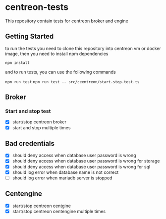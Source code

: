 # centreon-tests

This repository contain tests for centreon broker and engine


## Getting Started

to run the tests you need to clone this repository into centreon vm or docker image, then you need to install npm dependencies

`npm install`

and to run tests, you can use the following commands

`npm run test`
`npm run test -- src/ceentreon/start-stop.test.ts`


## Broker 

### Start and stop test

- [x] start/stop centreon broker
- [x] start and stop multiple times

## Bad credentials

- [x] should deny access when database user password is wrong
- [x] should deny access when database user password is wrong for storage
- [x] should deny access when database user password is wrong for sql
- [x] should log error when database name is not correct
- [ ] should log error when mariadb server is stopped

## Centengine

- [x] start/stop centreon centgine
- [x] start/stop centreon centengine multiple times

